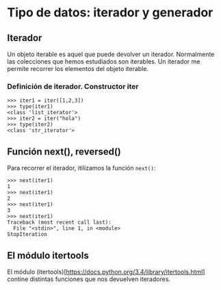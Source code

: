# Tipo de datos: iterador y generador

## Iterador

Un objeto iterable es aquel que puede devolver un iterador. Normalmente las colecciones que hemos estudiados son iterables. Un iterador me permite recorrer los elementos del objeto iterable.

### Definición de iterador. Constructor iter

	>>> iter1 = iter([1,2,3])
	>>> type(iter1)
	<class 'list_iterator'>
	>>> iter2 = iter("hola")
	>>> type(iter2)
	<class 'str_iterator'>

## Función next(), reversed()

Para recorrer el iterador, itilizamos la función `next()`:

	>>> next(iter1)
	1
	>>> next(iter1)
	2
	>>> next(iter1)
	3
	>>> next(iter1)
	Traceback (most recent call last):
	  File "<stdin>", line 1, in <module>
	StopIteration

## El módulo itertools

El módulo (itertools)[https://docs.python.org/3.4/library/itertools.html] contine distintas funciones que nos devuelven iteradores.
